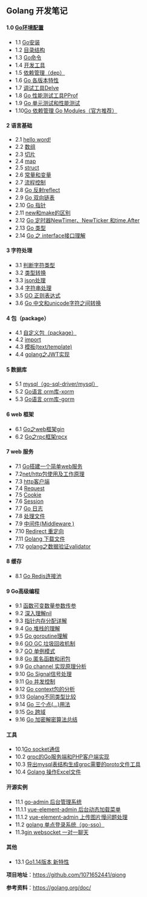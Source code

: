 ##    Golang 开发笔记



####    1.0 [**Go环境配置**](https://github.com/1071652441/qiong/blob/master/golang_development_noteszh/1.0.md)

- 1.1 [Go安装](https://github.com/1071652441/qiong/blob/master/golang_development_noteszh/1.1.md)
- 1.2 [目录结构](https://github.com/1071652441/qiong/blob/master/golang_development_noteszh/1.2.md)
- 1.3 [Go命令](https://github.com/1071652441/qiong/blob/master/golang_development_noteszh/1.3.md)
- 1.4 [开发工具](https://github.com/1071652441/qiong/blob/master/golang_development_noteszh/1.4.md)
- 1.5 [依赖管理（dep）](https://github.com/1071652441/qiong/blob/master/golang_development_noteszh/1.5.md)
- 1.6 [Go 各版本特性](https://github.com/1071652441/qiong/blob/master/golang_development_noteszh/1.6.md)
- 1.7 [调试工具Delve](https://github.com/1071652441/qiong/blob/master/golang_development_noteszh/1.7.md)
- 1.8  [Go 性能测试工具PProf](https://github.com/1071652441/qiong/blob/master/golang_development_noteszh/1.8.md)
- 1.9  [Go  单元测试和性能测试](https://github.com/1071652441/qiong/blob/master/golang_development_noteszh/1.9.md)
- 1.10[Go 依赖管理 Go Modules（官方推荐）](https://github.com/1071652441/qiong/blob/master/golang_development_noteszh/1.10.md)

#### 2 语言基础

- 2.1 [hello word!](https://github.com/1071652441/qiong/blob/master/golang_development_noteszh/2.1.md)
- 2.2 [数组](https://github.com/1071652441/qiong/blob/master/golang_development_noteszh/2.2.md)
- 2.3 [切片](https://github.com/1071652441/qiong/blob/master/golang_development_noteszh/2.3.md)
- 2.4 [map](https://github.com/1071652441/qiong/blob/master/golang_development_noteszh/2.4.md)
- 2.5 [struct](https://github.com/1071652441/qiong/blob/master/golang_development_noteszh/2.5.md)
- 2.6 [常量和变量](https://github.com/1071652441/qiong/blob/master/golang_development_noteszh/2.6.md)
- 2.7 [流程控制](https://github.com/1071652441/qiong/blob/master/golang_development_noteszh/2.7.md)
- 2.8 [Go 反射reflect](https://github.com/1071652441/qiong/blob/master/golang_development_noteszh/2.8.md)
- 2.9 [Go 双向链表](https://github.com/1071652441/qiong/blob/master/golang_development_noteszh/2.9.md)
- 2.10 [Go 指针](https://github.com/1071652441/qiong/blob/master/golang_development_noteszh/2.10.md)
- 2.11 [new和make的区别](https://github.com/1071652441/qiong/blob/master/golang_development_noteszh/2.11.md)
- 2.12 [Go 定时器NewTimer、NewTicker 和time.After](https://github.com/1071652441/qiong/blob/master/golang_development_noteszh/2.12.md)
- 2.13 [Go 类型](https://github.com/1071652441/qiong/blob/master/golang_development_noteszh/2.13.md)
- 2.14 [Go 之 interface接口理解](https://github.com/1071652441/qiong/blob/master/golang_development_noteszh/2.14.md)

#### 3  字符处理

- 3.1 [判断字符类型](https://github.com/1071652441/qiong/blob/master/golang_development_noteszh/3.1.md)
- 3.2 [类型转换](https://github.com/1071652441/qiong/blob/master/golang_development_noteszh/3.2.md)
- 3.3 [json处理](https://github.com/1071652441/qiong/blob/master/golang_development_noteszh/3.3.md)
- 3.4 [字符串处理](https://github.com/1071652441/qiong/blob/master/golang_development_noteszh/3.4.md)
- 3.5 [GO 正则表达式](https://github.com/1071652441/qiong/blob/master/golang_development_noteszh/3.5.md)
- 3.6 [Go 中文和unicode字符之间转换](https://github.com/1071652441/qiong/blob/master/golang_development_noteszh/3.6.md)

#### 4 包（package）

- 4.1 [自定义包（package）](https://github.com/1071652441/qiong/blob/master/golang_development_noteszh/4.1.md)
- 4.2  [import](https://github.com/1071652441/qiong/blob/master/golang_development_noteszh/4.2.md)
- 4.3 [模板(text/template)](https://github.com/1071652441/qiong/blob/master/golang_development_noteszh/4.3.md)
- 4.4 [ golang之JWT实现](https://github.com/1071652441/qiong/blob/master/golang_development_noteszh/4.4.md)

#### 5 数据库

- 5.1 [mysql（go-sql-driver/mysql）](https://github.com/1071652441/qiong/blob/master/golang_development_noteszh/5.1.md)
- 5.2 [Go语言 orm库-xorm](https://github.com/1071652441/qiong/blob/master/golang_development_noteszh/5.2.md)
- 5.3 [Go语言 orm库-gorm](https://github.com/1071652441/qiong/blob/master/golang_development_noteszh/5.3.md)

#### 6  web 框架

- 6.1 [Go之web框架gin](https://github.com/1071652441/qiong/blob/master/golang_development_noteszh/6.1.md)
- 6.2 [Go之rpc框架rpcx](https://github.com/1071652441/qiong/blob/master/golang_development_noteszh/6.2.md)

#### 7  web 服务

- 7.1 [Go搭建一个简单web服务](https://github.com/1071652441/qiong/blob/master/golang_development_noteszh/7.1.md)
- 7.2[net/http包使用及工作原理](https://github.com/1071652441/qiong/blob/master/golang_development_noteszh/7.2.md)
- 7.3 [http客户端](https://github.com/1071652441/qiong/blob/master/golang_development_noteszh/7.3.md)
- 7.4 [Request](https://github.com/1071652441/qiong/blob/master/golang_development_noteszh/7.4.md)
- 7.5 [Cookie](https://github.com/1071652441/qiong/blob/master/golang_development_noteszh/7.5.md)
- 7.6 [Session](https://github.com/1071652441/qiong/blob/master/golang_development_noteszh/7.6.md)
- 7.7 [Go 日志 ](https://github.com/1071652441/qiong/blob/master/golang_development_noteszh/7.7.md)
- 7.8  [处理文件](https://github.com/1071652441/qiong/blob/master/golang_development_noteszh/7.8.md)
- 7.9 [中间件(Middleware )](https://github.com/1071652441/qiong/blob/master/golang_development_noteszh/7.9.md)
- 7.10 [Redirect 重定向](https://github.com/1071652441/qiong/blob/master/golang_development_noteszh/7.10.md)
- 7.11 [Golang 下载文件](https://github.com/1071652441/qiong/blob/master/golang_development_noteszh/7.11.md)
- 7.12 [golang之数据验证validator](https://github.com/1071652441/qiong/blob/master/golang_development_noteszh/7.12.md)

#### 8  缓存

- 8.1 [Go Redis连接池](https://github.com/1071652441/qiong/blob/master/golang_development_noteszh/8.1.md)

  

#### 9  Go高级编程

- 9.1 [函数可变数量参数传参](https://github.com/1071652441/qiong/blob/master/golang_development_noteszh/9.1.md)
- 9.2 [深入理解nil](https://github.com/1071652441/qiong/blob/master/golang_development_noteszh/9.2.md)
- 9.3 [指针内存分配详解](https://github.com/1071652441/qiong/blob/master/golang_development_noteszh/9.3.md)
- 9.4 [Go 堆栈的理解](https://github.com/1071652441/qiong/blob/master/golang_development_noteszh/9.4.md)
- 9.5 [Go  goroutine理解](https://github.com/1071652441/qiong/blob/master/golang_development_noteszh/9.5.md)
- 9.6 [GO GC 垃圾回收机制](https://github.com/1071652441/qiong/blob/master/golang_development_noteszh/9.6.md)
- 9.7 [GO 单例模式](https://github.com/1071652441/qiong/blob/master/golang_development_noteszh/9.7.md)
- 9.8 [Go 匿名函数和闭包](https://github.com/1071652441/qiong/blob/master/golang_development_noteszh/9.8.md)
- 9.9 [Go  channel 实现原理分析](https://github.com/1071652441/qiong/blob/master/golang_development_noteszh/9.9.md)
- 9.10 [Go Signal信号处理](https://github.com/1071652441/qiong/blob/master/golang_development_noteszh/9.10.md)
- 9.11 [Go 并发控制](https://github.com/1071652441/qiong/blob/master/golang_development_noteszh/9.11.md)
- 9.12 [Go context包的分析](https://github.com/1071652441/qiong/blob/master/golang_development_noteszh/9.12.md)
- 9.13 [Golang不同类型比较](https://github.com/1071652441/qiong/blob/master/golang_development_noteszh/9.13.md)
- 9.14 [Go 三个点(...)用法](https://github.com/1071652441/qiong/blob/master/golang_development_noteszh/9.14.md)
- 9.15 [Go  跨域](https://github.com/1071652441/qiong/blob/master/golang_development_noteszh/9.15.md)
- 9.16 [Go 加密解密算法总结 ](https://github.com/1071652441/qiong/blob/master/golang_development_noteszh/9.16.md)

#### 工具

- 10.1[Go socket通信](https://github.com/1071652441/qiong/blob/master/golang_development_noteszh/10.1.md)
- 10.2  [grpc的Go服务端和PHP客户端实现](https://github.com/1071652441/qiong/blob/master/golang_development_noteszh/10.2.md)
- 10.3  [导出mysql表结构生成grpc需要的proto文件工具](https://github.com/1071652441/qiong/blob/master/golang_development_noteszh/10.3.md)
- 10.4 [Golang 操作Excel文件](https://github.com/1071652441/qiong/blob/master/golang_development_noteszh/10.4.md)

#### 开源实例

- 11.1 [go-admin 后台管理系统](https://github.com/guyan0319/go-admin)
- 11.1.1 [ vue-element-admin 后台动态加载菜单](https://github.com/1071652441/qiong/blob/master/golang_development_noteszh/11.1.1.md)
- 11.1.2 [vue-element-admin 上传图片慢问题处理](https://github.com/1071652441/qiong/blob/master/golang_development_noteszh/11.1.2.md)
- 11.2 [golang 单点登录系统（go-sso）](https://github.com/guyan0319/go-sso)
- 11.3[gin websocket 一对一聊天](https://github.com/1071652441/qiong/blob/master/golang_development_noteszh/11.3.md)

#### **其他**

- 13.1 [Go1.14版本 新特性](https://github.com/1071652441/qiong/blob/master/golang_development_noteszh/13.1.md)

**项目地址**：https://github.com/1071652441/qiong

**参考资料**：https://golang.org/doc/